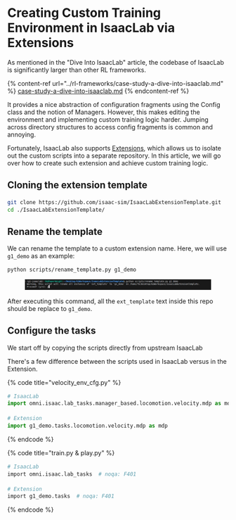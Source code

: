 # Creating Custom Training Environment in IsaacLab via Extensions

As mentioned in the "Dive Into IsaacLab" article, the codebase of IsaacLab is significantly larger than other RL frameworks.

{% content-ref url="../rl-frameworks/case-study-a-dive-into-isaaclab.md" %}
[case-study-a-dive-into-isaaclab.md](../rl-frameworks/case-study-a-dive-into-isaaclab.md)
{% endcontent-ref %}



It provides a nice abstraction of configuration fragments using the Config class and the notion of Managers. However, this makes editing the environment and implementing custom training logic harder. Jumping across directory structures to access config fragments is common and annoying.



Fortunately, IsaacLab also supports [Extensions](https://isaac-sim.github.io/IsaacLab/source/overview/developer-guide/template.html), which allows us to isolate out the custom scripts into a separate repository. In this article, we will go over how to create such extension and achieve custom training logic.



## Cloning the extension template

```bash
git clone https://github.com/isaac-sim/IsaacLabExtensionTemplate.git
cd ./IsaacLabExtensionTemplate/
```



## Rename the template

We can rename the template to a custom extension name. Here, we will use `g1_demo` as an example:

```bash
python scripts/rename_template.py g1_demo
```

<figure><img src="../../.gitbook/assets/image (2) (1) (1) (1) (1).png" alt=""><figcaption></figcaption></figure>

After executing this command, all the `ext_template` text inside this repo should be replace to `g1_demo`.



## Configure the tasks

We start off by copying the scripts directly from upstream IsaacLab



There's a few difference between the scripts used in IsaacLab versus in the Extension.

{% code title="velocity_env_cfg.py" %}
```python
# IsaacLab
import omni.isaac.lab_tasks.manager_based.locomotion.velocity.mdp as mdp

# Extension
import g1_demo.tasks.locomotion.velocity.mdp as mdp
```
{% endcode %}



{% code title="train.py & play.py" %}
```bash
# IsaacLab
import omni.isaac.lab_tasks  # noqa: F401

# Extension
import g1_demo.tasks  # noqa: F401
```
{% endcode %}













